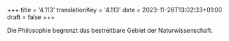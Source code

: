 +++
title = '4.113'
translationKey = '4.113'
date = 2023-11-26T13:02:33+01:00
draft = false
+++

Die Philosophie begrenzt das bestreitbare Gebiet der Naturwissenschaft.
